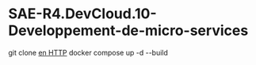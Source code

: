 # SAE-R4.DevCloud.10-Developpement-de-micro-services
git clone [en HTTP](https://github.com/Lilian-Noacco/SAE-R4.DevCloud.10.git)
docker compose up -d --build
